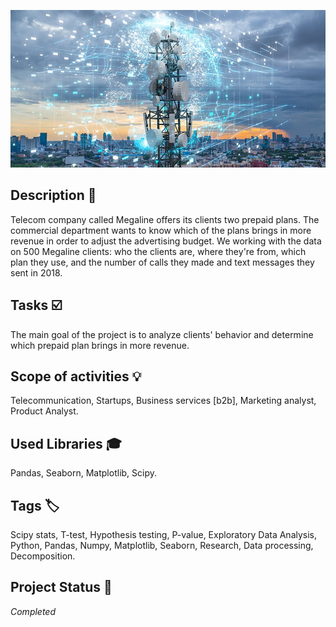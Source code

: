 ![telecom-logo](Telecom_logo.jpg)

## Description :key:
Telecom company called Megaline offers its clients two prepaid plans. The commercial department wants to know which of the plans brings in more revenue in order to adjust the advertising budget.  We working with the data on 500 Megaline clients: who the clients are, where they're from, which plan they use, and the number of calls they made and text messages they sent in 2018. 

## Tasks :ballot_box_with_check:
The main goal of the project is to analyze clients' behavior and determine which prepaid plan brings in more revenue.

## Scope of activities :bulb:
Telecommunication, Startups, Business services [b2b], Marketing analyst, Product Analyst.


## Used Libraries :mortar_board:
Pandas, Seaborn, Matplotlib, Scipy.


## Tags :label:
Scipy stats, T-test, Hypothesis testing, P-value, Exploratory Data Analysis, Python, Pandas, Numpy, Matplotlib, Seaborn, Research, Data processing, Decomposition.


## Project Status :black_square_button:
_Completed_ 
